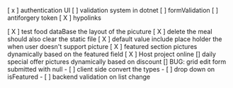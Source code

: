 [ x ] authentication UI
[  ] validation system in dotnet 
[  ] formValidation 
[  ] antiforgery token 
[ X ] hypolinks 



[ X ] test food dataBase the layout of the picuture
[ X ] delete the meal should also clear the static file
[ X ] default value include place holder the when user doesn't support picture
[ X ] featured section pictures dynamically based on the featured field
[ X ] Host project online
[] daily special offer pictures dynamically based on discount 
[] BUG:  grid edit form submitted with null
	- [ ] client side convert the types 
	- [ ] drop down on isFeatured
	- [ ] backend validation on list change